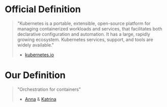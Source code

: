 # Official Definition
> "Kubernetes is a portable, extensible, open-source platform for managing containerized workloads and services, that facilitates both declarative configuration and automation. It has a large, rapidly growing ecosystem. Kubernetes services, support, and tools are widely available." 
> - [kubernetes.io](https://kubernetes.io/docs/concepts/overview/what-is-kubernetes/)

# Our Definition
> "Orchestration for containers"
> - [Anna](https://twitter.com/antheajung) & [Katrina](https://twitter.com/)